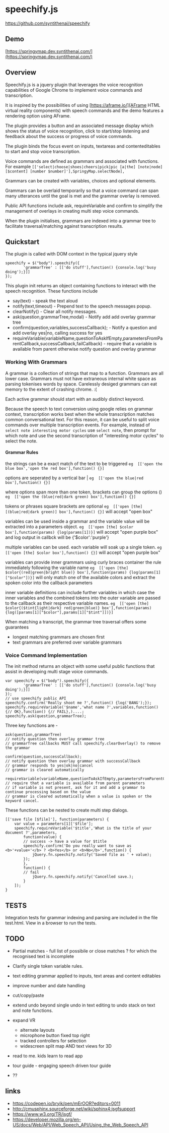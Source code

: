 # speechify.js

https://github.com/syntithenai/speechify

## Demo 

[https://springymap.dev.syntithenai.com/](https://springymap.dev.syntithenai.com/)

## Overview 
Speechify.js is a jquery plugin that leverages the voice recognition capabilities of Google Chrome to implement voice commands and transcription.

It is inspired by the possibilities of using [https://aframe.io/](AFrame HTML virtual reality components) with speech commands and the demo features a rendering option using AFrame.

The plugin provides a button and an associated message display which shows the status of voice recognition, click to start/stop listening and feedback about the success or progress of voice commands.

The plugin binds the focus event on inputs, textareas and contenteditables to start and stop voice transcription.

Voice commands are defined as grammars and associated with functions. For example
```[['select|choose|shoes|cheers|pick|pic [a|the] [note|node] [$content] [number $number]'],SpringyMap.selectNode],```

Grammars can be created with variables, choices and optional elements.

Grammars can be overlaid temporarily so that a voice command can span many utterances until the goal is met and the grammar overlay is removed.

Public API functions include ask, requireVariable and confirm to simplify the management of overlays in creating multi step voice commands.

When the plugin initialises, grammars are indexed into a grammar tree to facilitate traversal/matching against transcription results.


## Quickstart

The plugin is called with DOM context in the typical jquery style
```
speechify = $("body").speechify({
		'grammarTree' : [['do stuff'],function() {console.log('busy doing');}]]
});

```

This plugin init returns an object containing functions to interact with the speech recognition.
These functions include

- say(text) - speak the text aloud
- notify(text,timeout) - Prepend text to the speech messages popup.
- clearNotify() - Clear all notify messages.
- ask(question,grammarTree,modal) - Notify add add overlay grammar tree
- confirm(question,variables,successCallback);  - Notify a question and add overlay yes|no, calling success for yes
- requireVariable(variableName,questionToAskIfEmpty,parametersFromParentCallback,successCallback,failCallback) - require that a variable is available from parent otherwise notify question and overlay grammar

### Working With Grammars

A grammar is a collection of strings that map to a function.
Grammars are all lower case.
Grammars must not have extraneous internal white space as parsing tokenises words by space.
Carelessly desiged grammars can eat memory to the extent of crashing chrome. :(

Each active grammar should start with an audibly distinct keyword.

Because the speech to text conversion using google relies on grammar context, transcription works best when the whole transcription matches common conversational text. For this reason, it can be useful to split voice commands over multiple transcription events.
For example, instead of 
```select note interesting motor cycles```
use
```select note```, then prompt for which note and use the second transcription of "interesting motor cycles" to select the  note.


#### Grammar Rules

the strings can be a exact match of the text to be triggered
```eg  [['open the blue box','open the red box'],function() {}]```

options are seperated by a vertical bar |
```eg  [['open the blue|red box'],function() {}]```

where options span more than one token, brackets can group the options ()
```eg  [['open the (blue|red|dark green) box'],function() {}]  ```

tokens or phrases square brackets are optional
```eg  [['open [the] [(blue|red|dark green)] box'],function() {}]```
will accept "open box"

variables can be used inside a grammar and the variable value will be extracted into a parameters object.
```eg  [['open [the] $color box'],function(params) {log(params[1])}]```
    will accept "open purple box" and log output in callbck will be {'$color':'purple'}

multiple variables can be used. each variable will soak up a single token.
```eg  [['open [the] $color box'],function() {}]```
will accept "open purple box"

variables can provide inner grammars using curly braces container the rule immediately following the variable name
```eg  [['open [the] $color{(red|green|bright blue)} box'],function(params) {log(params[1]["$color"])}]```
will only match one of the available colors and extract the spoken color into the callback parameters 

inner variable definitions can include further variables in which case the inner variables and the combined tokens into the outer variable are passed to the callback as their respective variable names.
```eg  [['open [the] $color{($tint{light|dark} red|green|blue)} box'],function(params) {log([params[1]["$color"],params[1]["$tint"]])}]```


When matching a transcript, the grammar tree traversal offers some guarantees
- longest matching grammars are chosen first
- text grammars are preferred over variable grammars

### Voice Command Implementation

The init method returns an object with some useful public functions that assist in developing multi stage voice commands.

```
var speechify = $("body").speechify({
		'grammarTree' : [['do stuff'],function() {console.log('busy doing');}]]
});
// use speechify public API
speechify.confirm('Really shoot me ?',function() {log('BANG');});
speechify.requireVariable('$name','what name ?',variables,function() {// OK},function() {// FAIL},)....;
speechify.ask(question,grammarTree);
```


Three key functions are -
```
ask(question,grammarTree)    
// notify question then overlay grammar tree
// grammarTree callbacks MUST call speechify.clearOverlay() to remove the grammar

confirm(question,successCallback);  
// notify question then overlay grammar with successCallback
// grammar responds to yes|ok|no|cancel
// grammar is cleared automatically

requireVariable(variableName,questionToAskIfEmpty,parametersFromParentCallback,successCallback,failCallback)
// require that a variable is available from parent parameters
// if variable is not present, ask for it and add a grammar to continue processing based on the value
// grammar is cleared automatically when a value is spoken or the keyword cancel.
```

These functions can be nested to create multi step dialogs.
```
[['save file [$file]'], function(parameters) {
	var value = parameters[1]['$file'];
	speechify.requireVariable('$title','What is the title of your document ?',parameters,
		function(value) {
		// success -> have a value for $title
		speechify.confirm('Do you really want to save as <b>'+value+'</b> ? <b>Yes</b> or <b>No</b>',function() {
			jQuery.fn.speechify.notify('Saved file as ' + value);
		});
		},
		function() {
		// fail		
			jQuery.fn.speechify.notify('Cancelled save.);
		}
	]);	
}
```
## TESTS
Integration tests for grammar indexing and parsing are included in the file test.html.
View in a browser to run the tests.


## TODO

- Partial matches - full list of possibile or close matches ? for which the recognised text is incomplete
- Clarify single token variable rules.
- text editing grammar applied to inputs, text areas and content editables
- improve number and date handling
- cut/copy/paste
- extend undo beyond single undo in text editing to undo stack on text and note functions.
- expand VR
	- alternate layouts
	- microphone button fixed top right
	- tracked controllers for selection
	- widescreen split map AND text views for 3D

- read to me. kids learn to read app
- tour guide - engaging speech driven tour guide

- ??
		
				
## links

- https://codepen.io/bryik/pen/mErOOR?editors=0011
- http://cmusphinx.sourceforge.net/wiki/sphinx4:jsgfsupport
- https://www.w3.org/TR/jsgf/
- https://developer.mozilla.org/en-US/docs/Web/API/Web_Speech_API/Using_the_Web_Speech_API
